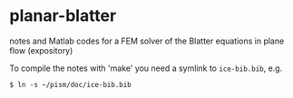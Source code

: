 planar-blatter
==============

notes and Matlab codes for a FEM solver of the Blatter equations in plane flow (expository)

To compile the notes with 'make' you need a symlink to `ice-bib.bib`, e.g.

    $ ln -s ~/pism/doc/ice-bib.bib
    
